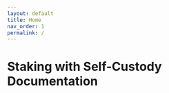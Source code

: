 ```yaml
---
layout: default
title: Home
nav_order: 1
permalink: /
---
```


# Staking with Self-Custody Documentation